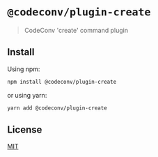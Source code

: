 # `@codeconv/plugin-create`

> CodeConv &#39;create&#39; command plugin

## Install

Using npm:

```bash
npm install @codeconv/plugin-create
```

or using yarn:

```bash
yarn add @codeconv/plugin-create
```

## License

[MIT](LICENSE)
